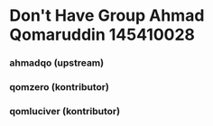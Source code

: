# Don't Have Group Ahmad Qomaruddin 145410028
### ahmadqo (upstream)
### qomzero (kontributor) 
### qomluciver (kontributor)
